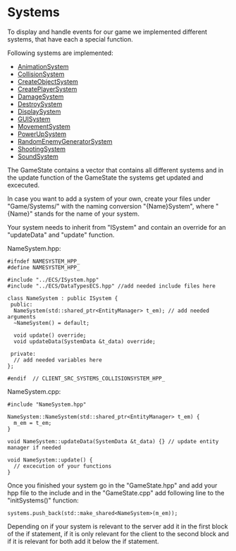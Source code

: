 # Systems

To display and handle events for our game we implemented different systems, that have each a special function.

Following systems are implemented:

* [AnimationSystem](../systems/animationsystem.md)
* [CollisionSystem](../systems/collisionsystem.md)
* [CreateObjectSystem](../systems/createobjectsystem.md)
* [CreatePlayerSystem](../systems/createplayersystem.md)
* [DamageSystem](../systems/damagesystem.md)
* [DestroySystem](../systems/destroysystem.md)
* [DisplaySystem](../systems/displaysystem.md)
* [GUISystem](../systems/guisystem.md)
* [MovementSystem](../systems/movementsystem.md)
* [PowerUpSystem](../systems/powerupsystem.md)
* [RandomEnemyGeneratorSystem](../systems/randomenemygeneratorsystem.md)
* [ShootingSystem](../systems/shootingsystem.md)
* [SoundSystem](../systems/soundsystem.md)

The GameState contains a vector that contains all different systems and in the update function of the GameState the systems get updated and excecuted.

In case you want to add a system of your own, create your files under "Game/Systems/" with the naming conversion "{Name}System", where "{Name}" stands for the name of your system.

Your system needs to inherit from "ISystem" and contain an override for an "updateData" and "update" function.

NameSystem.hpp:

```
#ifndef NAMESYSTEM_HPP_
#define NAMESYSTEM_HPP_

#include "../ECS/ISystem.hpp"
#include "../ECS/DataTypesECS.hpp" //add needed include files here

class NameSystem : public ISystem {
 public:
  NameSystem(std::shared_ptr<EntityManager> t_em); // add needed arguments
  ~NameSystem() = default;

  void update() override;
  void updateData(SystemData &t_data) override;

 private:
  // add needed variables here
};

#endif  // CLIENT_SRC_SYSTEMS_COLLISIONSYSTEM_HPP_
```

NameSystem.cpp:

```
#include "NameSystem.hpp"

NameSystem::NameSystem(std::shared_ptr<EntityManager> t_em) {
  m_em = t_em;
}

void NameSystem::updateData(SystemData &t_data) {} // update entity manager if needed

void NameSystem::update() {
  // excecution of your functions
}

```

Once you finished your system go in the "GameState.hpp" and add your hpp file to the include and in the "GameState.cpp" add following line to the "initSystems()" function:

```
systems.push_back(std::make_shared<NameSystem>(m_em));
```

Depending on if your system is relevant to the server add it in the first block of the if statement, if it is only relevant for the client to the second block and if it is relevant for both add it below the if statement.
